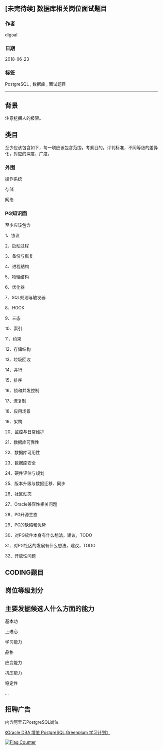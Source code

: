## [未完待续] 数据库相关岗位面试题目    
                                                               
### 作者                                                               
digoal                                                               
                                                               
### 日期                                                               
2018-06-23                                                             
                                                               
### 标签                                                               
PostgreSQL , 数据库 , 面试题目      
                                                               
----                                                               
                                                               
## 背景     
注意挖掘人的极限。   
    
    
## 类目    
    
至少应该包含如下，每一项应该包含范围，考察目的，评判标准，不同等级的差异化，对应的深度、广度。    
    
### 外围   
操作系统    
    
存储     
    
网络    
    
### PG知识面    
至少应该包含    
    
1、协议    
    
2、启动过程     
    
3、备份与恢复     
    
4、进程结构    
    
5、物理结构    
    
6、优化器    
    
7、SQL规则与触发器    
    
8、HOOK    
    
9、三态    
    
10、索引    
    
11、约束    
    
12、存储结构    
    
13、垃圾回收    
    
14、并行      
    
15、排序     
    
16、锁和并发控制        
    
17、流复制    
    
18、应用场景      
    
19、架构    
    
20、监控与日常维护    
    
21、数据库可靠性    
    
22、数据库可用性     
    
23、数据库安全    
    
24、硬件评估与规划           
    
25、版本升级与数据迁移、同步    
    
26、社区动态    
    
27、Oracle兼容性相关问题    
    
28、PG开源生态    
    
29、PG的缺陷和优势    
    
30、对PG软件本身有什么想法，建议，TODO    
    
31、对PG社区的发展有什么想法，建议，TODO    
    
32、开放性问题    
    
## CODING题目    
    
## 岗位等级划分    
    
## 主要发掘候选人什么方面的能力    
    
基本功    
    
上进心    
    
学习能力    
    
品格    
    
应变能力    
      
抗压能力      
      
稳定性      
      
...    
    
    
## 招聘广告  
内含阿里云PostgreSQL岗位  
  
[《Oracle DBA 增值 PostgreSQL,Greenplum 学习计划》](../201804/20180425_01.md)    
    
    
     
      
<a rel="nofollow" href="http://info.flagcounter.com/h9V1"  ><img src="http://s03.flagcounter.com/count/h9V1/bg_FFFFFF/txt_000000/border_CCCCCC/columns_2/maxflags_12/viewers_0/labels_0/pageviews_0/flags_0/"  alt="Flag Counter"  border="0"  ></a>      
      
